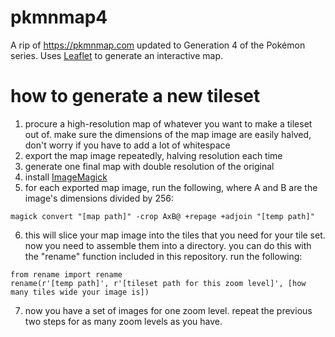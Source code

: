 # pkmnmap4
A rip of <https://pkmnmap.com> updated to Generation 4 of the Pokémon series. Uses [Leaflet](https://leafletjs.com/) to generate an interactive map.

# how to generate a new tileset
1. procure a high-resolution map of whatever you want to make a tileset out of. make sure the dimensions of the map image are easily halved, don't worry if you have to add a lot of whitespace
1. export the map image repeatedly, halving resolution each time
1. generate one final map with double resolution of the original
1. install [ImageMagick](https://imagemagick.org/index.php)
1. for each exported map image, run the following, where A and B are the image's dimensions divided by 256:
```
magick convert "[map path]" -crop AxB@ +repage +adjoin "[temp path]"
```
6. this will slice your map image into the tiles that you need for your tile set. now you need to assemble them into a directory. you can do this with the "rename" function included in this repository. run the following:
```
from rename import rename
rename(r'[temp path]', r'[tileset path for this zoom level]', [how many tiles wide your image is])
```
7. now you have a set of images for one zoom level. repeat the previous two steps for as many zoom levels as you have.
